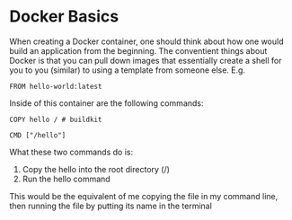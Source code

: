 # Docker Basics

When creating a Docker container, one should think about how one would build an application from the beginning. The conventient things about Docker is that you can pull down images that essentially create a shell for you to you (similar) to using a template from someone else. E.g.

```
FROM hello-world:latest
```

Inside of this container are the following commands:

`COPY hello / # buildkit`

`CMD ["/hello"]`

What these two commands do is:
1. Copy the hello into the root directory (/)
2. Run the hello command

This would be the equivalent of me copying the file in my command line, then running the file by putting its name in the terminal
